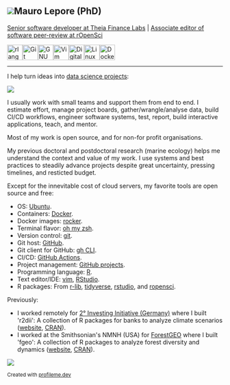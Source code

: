 ## ![](https://user-images.githubusercontent.com/18350557/176309783-0785949b-9127-417c-8b55-ab5a4333674e.gif)Mauro Lepore (PhD)

[Senior software developer at Theia Finance Labs](https://theiafinance.org/our-team/) | [Associate editor of software peer-review at rOpenSci](https://ropensci.org/author/mauro-lepore/)

<p align="left">
<a href="https://www.r-project.org/" target="_blank" rel="noreferrer"><img src="https://raw.githubusercontent.com/danielcranney/readme-generator/main/public/icons/skills/rlang-colored.svg" width="36" height="36" alt="rlang" /></a><a href="https://git-scm.com/" target="_blank" rel="noreferrer"><img src="https://raw.githubusercontent.com/danielcranney/readme-generator/main/public/icons/skills/git-colored.svg" width="36" height="36" alt="Git" /></a><a href="https://www.gnu.org/software/bash/" target="_blank" rel="noreferrer"><img src="https://raw.githubusercontent.com/danielcranney/readme-generator/main/public/icons/skills/gnubash.svg" width="36" height="36" alt="GNU Bash" /></a><a href="https://www.vim.org/" target="_blank" rel="noreferrer"><img src="https://raw.githubusercontent.com/danielcranney/readme-generator/main/public/icons/skills/vim.svg" width="36" height="36" alt="Vim" /></a><a href="https://www.digitalocean.com" target="_blank" rel="noreferrer"><img src="https://raw.githubusercontent.com/danielcranney/readme-generator/main/public/icons/skills/digitalocean-colored.svg" width="36" height="36" alt="Digital Ocean" /></a><a href="https://www.linux.org" target="_blank" rel="noreferrer"><img src="https://raw.githubusercontent.com/danielcranney/readme-generator/main/public/icons/skills/linux-colored.svg" width="36" height="36" alt="Linux" /></a><a href="https://www.docker.com/" target="_blank" rel="noreferrer"><img src="https://raw.githubusercontent.com/danielcranney/readme-generator/main/public/icons/skills/docker-colored.svg" width="36" height="36" alt="Docker" /></a>
</p>

-----

I help turn ideas into [data science projects](https://r4ds.had.co.nz/introduction.html#what-you-will-learn):

<img src=https://d33wubrfki0l68.cloudfront.net/571b056757d68e6df81a3e3853f54d3c76ad6efc/32d37/diagrams/data-science.png>

I usually work with small teams and support them from end to end. I estimate effort, manage project boards, gather/wrangle/analyse data, build CI/CD workflows, engineer software systems, test, report,  build interactive applications, teach, and mentor.

Most of my work is open source, and for non-for profit organisations. 

My previous doctoral and postdoctoral research (marine ecology)  helps me understand the context and value of my work. I use systems and best practices to steadily advance projects despite great uncertainty, pressing timelines, and resticted budget.

<!-- Search for "clean architecture" https://github.com/search?q=org%3A2DegreesInvesting+%22clean+architecture%22&type=issues -->
<!-- Plan to study: https://github.com/2DegreesInvesting/tilt/issues/28 -->
<!-- Explain our system architecure with examples: https://github.com/2DegreesInvesting/tiltIndicator/pull/739#issuecomment-2112920673 -->
<!-- Recomending "Clean coder", and "Communicating design decisions": https://github.com/2DegreesInvesting/tiltPlot/pull/130#discussion_r1617506216 -->

Except for the innevitable cost of cloud servers, my favorite tools are open source and free:

* OS: [Ubuntu](https://ubuntu.com/).
* Containers: [Docker](https://www.docker.com/).
* Docker images: [rocker](https://rocker-project.org/).
* Terminal flavor: [oh my zsh](https://ohmyz.sh/).
* Version control: [git](https://git-scm.com/).
* Git host: [GitHub](https://github.com/).
* Git client for GitHub: [gh CLI](https://cli.github.com/).
* CI/CD: [GitHub Actions](https://github.com/features/actions).
* Project management: [GitHub projects](https://docs.github.com/en/issues/planning-and-tracking-with-projects/learning-about-projects/about-projects).
* Programming language: [R](https://cran.r-project.org/).
* Text editor/IDE: [vim](https://www.vim.org/), [RStudio](https://posit.co/products/open-source/rstudio/).
* R packages: From [r-lib](https://github.com/r-lib),
[tidyverse](https://github.com/tidyverse),
[rstudio](https://github.com/rstudio), and
[ropensci](https://github.com/ropensci).

Previously:

* I worked remotely for [2° Investing Initiative
(Germany)](https://2degrees-investing.org/) where I built 'r2dii': A collection
of R packages for banks to analyze climate scenarios
([website](https://pacta.rmi.org/pacta-for-banks-2020/),
[CRAN](https://cran.r-project.org/web/packages/available_packages_by_name.html#available-packages-R)).
* I worked at the Smithsonian's NMNH (USA) for
[ForestGEO](https://www.forestgeo.si.edu/) where I built 'fgeo': A collection of
R packages to analyze forest diversity and dynamics
([website](https://forestgeo.github.io/fgeo/),
[CRAN](https://cran.r-project.org/web/packages/fgeo/index.html)).

<a href="http://www.github.com/maurolepore"><img src="https://github-readme-streak-stats.herokuapp.com/?user=maurolepore&stroke=ffffff&background=1c1917&ring=0891b2&fire=0891b2&currStreakNum=ffffff&currStreakLabel=0891b2&sideNums=ffffff&sideLabels=ffffff&dates=ffffff&hide_border=true" /></a>

<sup>Created with [profileme.dev](https://www.profileme.dev/)</sup>
